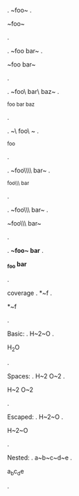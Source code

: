 .
~foo\~
.
<p>~foo~</p>
.

.
~foo bar~
.
<p>~foo bar~</p>
.

.
~foo\ bar\ baz~
.
<p><sub>foo bar baz</sub></p>
.

.
~\ foo\ ~
.
<p><sub> foo </sub></p>
.

.
~foo\\\\\\\ bar~
.
<p><sub>foo\\\ bar</sub></p>
.

.
~foo\\\\\\ bar~
.
<p>~foo\\\ bar~</p>
.

.
**~foo~ bar**
.
<p><strong><sub>foo</sub> bar</strong></p>
.


coverage
.
*~f
.
<p>*~f</p>
.

Basic:
.
H~2~O
.
<p>H<sub>2</sub>O</p>
.

Spaces:
.
H~2 O~2
.
<p>H~2 O~2</p>
.

Escaped:
.
H\~2\~O
.
<p>H~2~O</p>
.

Nested:
.
a~b~c~d~e
.
<p>a<sub>b</sub>c<sub>d</sub>e</p>
.